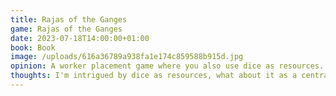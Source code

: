 ```yaml
---
title: Rajas of the Ganges
game: Rajas of the Ganges
date: 2023-07-18T14:00:00+01:00
book: Book
image: /uploads/616a36789a938fa1e174c859588b915d.jpg
opinion: A worker placement game where you also use dice as resources. Play centers around a main board but each player also builded a little village with Carcassonne-esque tiles. I enjoyed it and would play again.
thoughts: I'm intrigued by dice as resources, what about it as a central shared resource?
---
```


